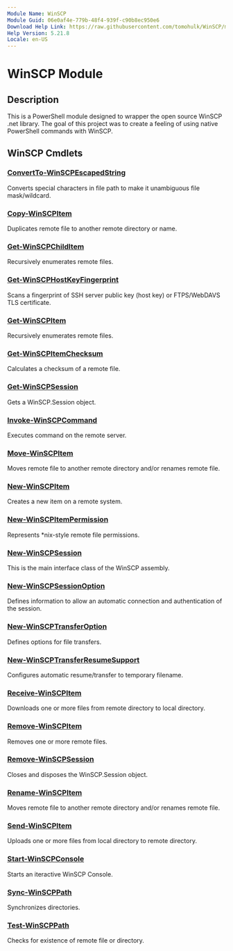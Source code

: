 ```yaml
---
Module Name: WinSCP
Module Guid: 06e0af4e-779b-48f4-939f-c90b8ec950e6
Download Help Link: https://raw.githubusercontent.com/tomohulk/WinSCP/master/Help/
Help Version: 5.21.8
Locale: en-US
---
```


# WinSCP Module
## Description
This is a PowerShell module designed to wrapper the open source WinSCP .net library.
The goal of this project was to create a feeling of using native PowerShell commands with WinSCP.

## WinSCP Cmdlets
### [ConvertTo-WinSCPEscapedString](ConvertTo-WinSCPEscapedString.md)
Converts special characters in file path to make it unambiguous file mask/wildcard.

### [Copy-WinSCPItem](Copy-WinSCPItem.md)
Duplicates remote file to another remote directory or name.

### [Get-WinSCPChildItem](Get-WinSCPChildItem.md)
Recursively enumerates remote files.

### [Get-WinSCPHostKeyFingerprint](Get-WinSCPHostKeyFingerprint.md)
Scans a fingerprint of SSH server public key (host key) or FTPS/WebDAVS TLS certificate.

### [Get-WinSCPItem](Get-WinSCPItem.md)
Recursively enumerates remote files.

### [Get-WinSCPItemChecksum](Get-WinSCPItemChecksum.md)
Calculates a checksum of a remote file.

### [Get-WinSCPSession](Get-WinSCPSession.md)
Gets a WinSCP.Session object.

### [Invoke-WinSCPCommand](Invoke-WinSCPCommand.md)
Executes command on the remote server.

### [Move-WinSCPItem](Move-WinSCPItem.md)
Moves remote file to another remote directory and/or renames remote file.

### [New-WinSCPItem](New-WinSCPItem.md)
Creates a new item on a remote system.

### [New-WinSCPItemPermission](New-WinSCPItemPermission.md)
Represents *nix-style remote file permissions.

### [New-WinSCPSession](New-WinSCPSession.md)
This is the main interface class of the WinSCP assembly.

### [New-WinSCPSessionOption](New-WinSCPSessionOption.md)
Defines information to allow an automatic connection and authentication of the session.

### [New-WinSCPTransferOption](New-WinSCPTransferOption.md)
Defines options for file transfers.

### [New-WinSCPTransferResumeSupport](New-WinSCPTransferResumeSupport.md)
Configures automatic resume/transfer to temporary filename.

### [Receive-WinSCPItem](Receive-WinSCPItem.md)
Downloads one or more files from remote directory to local directory.

### [Remove-WinSCPItem](Remove-WinSCPItem.md)
Removes one or more remote files.

### [Remove-WinSCPSession](Remove-WinSCPSession.md)
Closes and disposes the WinSCP.Session object.

### [Rename-WinSCPItem](Rename-WinSCPItem.md)
Moves remote file to another remote directory and/or renames remote file.

### [Send-WinSCPItem](Send-WinSCPItem.md)
Uploads one or more files from local directory to remote directory.

### [Start-WinSCPConsole](Start-WinSCPConsole.md)
Starts an iteractive WinSCP Console.

### [Sync-WinSCPPath](Sync-WinSCPPath.md)
Synchronizes directories.

### [Test-WinSCPPath](Test-WinSCPPath.md)
Checks for existence of remote file or directory.
